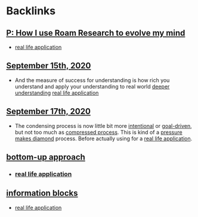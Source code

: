 
# Backlinks
## [P: How I use Roam Research to evolve my mind](<P: How I use Roam Research to evolve my mind.md>)
- [real life application](<real life application.md>)

## [September 15th, 2020](<September 15th, 2020.md>)
- And the measure of success for understanding is how rich you understand and apply your understanding to real world [deeper understanding](<deeper understanding.md>) [real life application](<real life application.md>)

## [September 17th, 2020](<September 17th, 2020.md>)
- The condensing process is now little bit more [intentional](<intentional.md>) or [goal-driven](<goal-driven.md>), but not too much as [compressed process](<compressed process.md>). This is kind of a [pressure makes diamond](<pressure makes diamond.md>) process. Before actually using for a [real life application](<real life application.md>).

## [bottom-up approach](<bottom-up approach.md>)
- ### [real life application](<real life application.md>)

## [information blocks](<information blocks.md>)
- [real life application](<real life application.md>)

